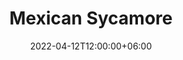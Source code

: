---
title: "Mexican Sycamore"
image: "none.jpg"
description: "Mexican Sycamore"
date: 2022-04-12T12:00:00+06:00
draft: false
---